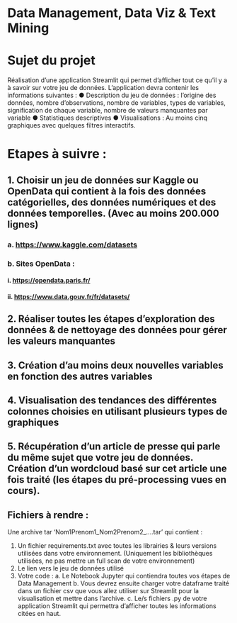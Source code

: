 # Data Management, Data Viz & Text Mining

# Sujet du projet 
Réalisation d’une application Streamlit qui permet d’afficher tout ce qu’il y a à savoir sur votre jeu de données. L’application devra contenir les informations suivantes :
● Description du jeu de données : l’origine des données, nombre d’observations, nombre de variables, types de variables, signification de chaque variable, nombre de valeurs manquantes par variable
● Statistiques descriptives
● Visualisations : Au moins cinq graphiques avec quelques
filtres interactifs.
# Etapes à suivre :
## 1. Choisir un jeu de données sur Kaggle ou OpenData qui contient à la fois des données catégorielles, des données numériques et des données temporelles. (Avec au moins 200.000 lignes)
### a. https://www.kaggle.com/datasets
### b. Sites OpenData :
#### i. https://opendata.paris.fr/
#### ii. https://www.data.gouv.fr/fr/datasets/
## 2. Réaliser toutes les étapes d’exploration des données & de nettoyage des données pour gérer les valeurs manquantes
## 3. Création d’au moins deux nouvelles variables en fonction des autres variables

## 4. Visualisation des tendances des différentes colonnes choisies en utilisant plusieurs types de graphiques
## 5. Récupération d’un article de presse qui parle du même sujet que votre jeu de données. Création d’un wordcloud basé sur cet article une fois traité (les étapes du pré-processing vues en cours).

## Fichiers à rendre :
Une archive tar ‘Nom1Prenom1_Nom2Prenom2_....tar’ qui contient :
1. Un fichier requirements.txt avec toutes les librairies & leurs versions utilisées dans votre environnement. (Uniquement les bibliothèques utilisées, ne pas mettre un full scan de votre environnement)
2. Le lien vers le jeu de données utilisé
3. Votre code :
a. Le Notebook Jupyter qui contiendra toutes vos étapes
de Data Management
b. Vous devrez ensuite charger votre dataframe traité dans un
fichier csv que vous allez utiliser sur Streamlit pour la
visualisation et mettre dans l’archive.
c. Le/s fichiers .py de votre application Streamlit qui
permettra d’afficher toutes les informations citées en haut.
